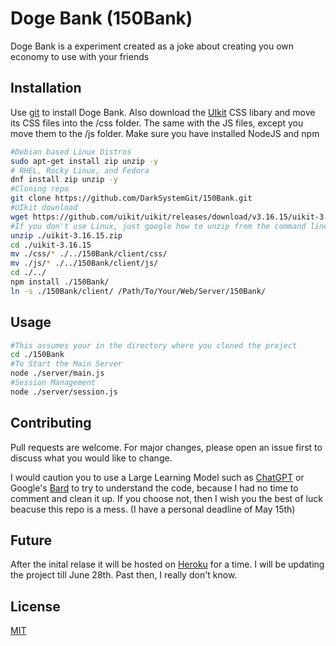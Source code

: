 # Doge Bank (150Bank)

Doge Bank is a experiment created as a joke about creating you own economy to use with your friends
 
## Installation

Use [git](https://git-scm.com/) to install Doge Bank.
Also download the [UIkit](https;//getuikit.com) CSS libary and move its CSS files into the /css folder. The same with the JS files, except you move them to the /js folder. Make sure you have installed NodeJS and npm

```bash
#Debian based Linux Distros
sudo apt-get install zip unzip -y
# RHEL, Rocky Linux, and Fedora 
dnf install zip unzip -y
#Cloning repo
git clone https://github.com/DarkSystemGit/150Bank.git
#UIkit download
wget https://github.com/uikit/uikit/releases/download/v3.16.15/uikit-3.16.15.zip
#If you don't use Linux, just google how to unzip from the command line
unzip ./uikit-3.16.15.zip
cd ./uikit-3.16.15
mv ./css/* ./../150Bank/client/css/
mv ./js/* ./../150Bank/client/js/
cd ./../
npm install ./150Bank/
ln -s ./150Bank/client/ /Path/To/Your/Web/Server/150Bank/
```

## Usage

```bash
#This assumes your in the directory where you cloned the project
cd ./150Bank
#To Start the Main Server
node ./server/main.js
#Session Management
node ./server/session.js
```

## Contributing

Pull requests are welcome. For major changes, please open an issue first
to discuss what you would like to change.

I would caution you to use a Large Learning Model such as [ChatGPT](https://chat.openai.com) or Google's [Bard](https://bard.google.com) to try to understand the code, because I had no time to comment and clean it up. If you choose not, then I wish you the best of luck beacuse this repo is a mess. (I have a personal deadline of May 15th)  

## Future
After the inital relase it will be hosted on [Heroku](https://www.heroku.com) for a time. I will be updating the project till June 28th. Past then, I really don't know.



## License

[MIT](https://choosealicense.com/licenses/mit/)
